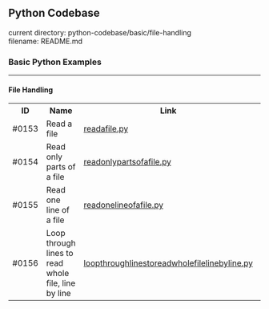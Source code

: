 ## Python Codebase

current directory: python-codebase/basic/file-handling  
filename: README.md  

### Basic Python Examples
----
#### File Handling

<table>
  <tr>
    <th>ID</th>
    <th>Name</th>
    <th>Link</th>
    <th>Status</th>
  </tr>
<tr>
  <td>#0153</td>
  <td>Read a file</td>
  <td><a href="readafile.py">readafile.py</a></td>
  <td>Available</td>
</tr>
  <tr>
  <td>#0154</td>
  <td>Read only parts of a file</td>
  <td><a href="readonlypartsofafile.py">readonlypartsofafile.py</a></td>
  <td>Available</td>
</tr>
  <tr>
  <td>#0155</td>
  <td>Read one line of a file</td>
  <td><a href="readonelineofafile.py">readonelineofafile.py</a></td>
  <td>Available</td>
</tr>
  <tr>
  <td>#0156</td>
  <td>Loop through lines to read whole file, line by line</td>
  <td><a href="loopthroughlinestoreadwholefilelinebyline.py">loopthroughlinestoreadwholefilelinebyline.py</a></td>
  <td>Available</td>
</tr>
</table>
